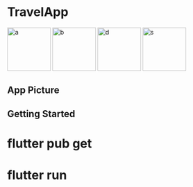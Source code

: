 # TravelApp

<a href="https://ibb.co/9sjcbSL"><img src="https://i.ibb.co/0h3mCvS/a.jpg" alt="a" border="0" width=100></a>
<a href="https://ibb.co/jf277Hs"><img src="https://i.ibb.co/wgXDDYj/b.jpg" alt="b" border="0" width=100></a>
<a href="https://ibb.co/Z1mpg7g"><img src="https://i.ibb.co/R4yk6d6/d.jpg" alt="d" border="0" width=100></a>
<a href="https://ibb.co/8KMPP8f"><img src="https://i.ibb.co/yf0ggsZ/s.jpg" alt="s" border="0" width=100></a>
## App Picture

## Getting Started

# flutter pub get
# flutter run
